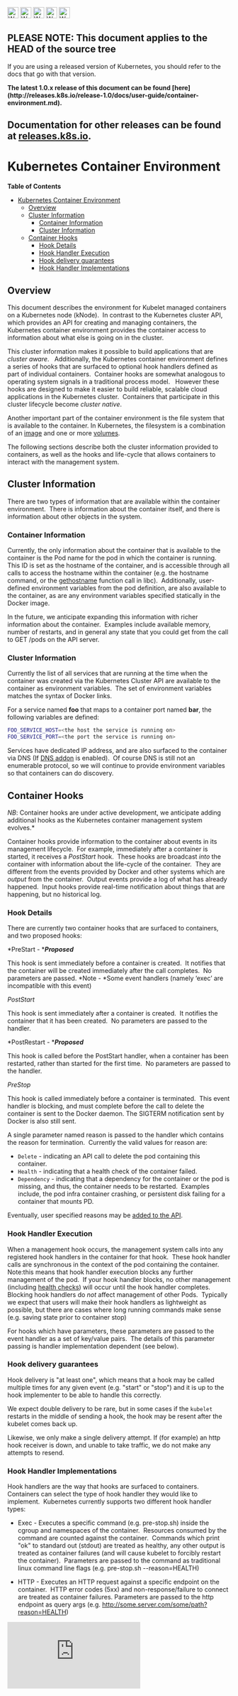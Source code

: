 <!-- BEGIN MUNGE: UNVERSIONED_WARNING -->

<!-- BEGIN STRIP_FOR_RELEASE -->

<img src="http://kubernetes.io/img/warning.png" alt="WARNING"
     width="25" height="25">
<img src="http://kubernetes.io/img/warning.png" alt="WARNING"
     width="25" height="25">
<img src="http://kubernetes.io/img/warning.png" alt="WARNING"
     width="25" height="25">
<img src="http://kubernetes.io/img/warning.png" alt="WARNING"
     width="25" height="25">
<img src="http://kubernetes.io/img/warning.png" alt="WARNING"
     width="25" height="25">

<h2>PLEASE NOTE: This document applies to the HEAD of the source tree</h2>

If you are using a released version of Kubernetes, you should
refer to the docs that go with that version.

<strong>
The latest 1.0.x release of this document can be found
[here](http://releases.k8s.io/release-1.0/docs/user-guide/container-environment.md).

Documentation for other releases can be found at
[releases.k8s.io](http://releases.k8s.io).
</strong>
--

<!-- END STRIP_FOR_RELEASE -->

<!-- END MUNGE: UNVERSIONED_WARNING -->

# Kubernetes Container Environment

**Table of Contents**
<!-- BEGIN MUNGE: GENERATED_TOC -->
- [Kubernetes Container Environment](#kubernetes-container-environment)
  - [Overview](#overview)
  - [Cluster Information](#cluster-information)
    - [Container Information](#container-information)
    - [Cluster Information](#cluster-information)
  - [Container Hooks](#container-hooks)
    - [Hook Details](#hook-details)
    - [Hook Handler Execution](#hook-handler-execution)
    - [Hook delivery guarantees](#hook-delivery-guarantees)
    - [Hook Handler Implementations](#hook-handler-implementations)

<!-- END MUNGE: GENERATED_TOC -->


## Overview
This document describes the environment for Kubelet managed containers on a Kubernetes node (kNode).  In contrast to the Kubernetes cluster API, which provides an API for creating and managing containers, the Kubernetes container environment provides the container access to information about what else is going on in the cluster. 

This cluster information makes it possible to build applications that are *cluster aware*.  
Additionally, the Kubernetes container environment defines a series of hooks that are surfaced to optional hook handlers defined as part of individual containers.  Container hooks are somewhat analogous to operating system signals in a traditional process model.   However these hooks are designed to make it easier to build reliable, scalable cloud applications in the Kubernetes cluster.  Containers that participate in this cluster lifecycle become *cluster native*. 

Another important part of the container environment is the file system that is available to the container.  In Kubernetes, the filesystem is a combination of an [image](images.md) and one or more [volumes](volumes.md).


The following sections describe both the cluster information provided to containers, as well as the hooks and life-cycle that allows containers to interact with the management system.

## Cluster Information
There are two types of information that are available within the container environment.  There is information about the container itself, and there is information about other objects in the system.

### Container Information
Currently, the only information about the container that is available to the container is the Pod name for the pod in which the container is running.  This ID is set as the hostname of the container, and is accessible through all calls to access the hostname within the container (e.g. the hostname command, or the [gethostname][1] function call in libc).  Additionally, user-defined environment variables from the pod definition, are also available to the container, as are any environment variables specified statically in the Docker image.

In the future, we anticipate expanding this information with richer information about the container.  Examples include available memory, number of restarts, and in general any state that you could get from the call to GET /pods on the API server.

### Cluster Information
Currently the list of all services that are running at the time when the container was created via the Kubernetes Cluster API are available to the container as environment variables.  The set of environment variables matches the syntax of Docker links.

For a service named **foo** that maps to a container port named **bar**, the following variables are defined:

```sh
FOO_SERVICE_HOST=<the host the service is running on>
FOO_SERVICE_PORT=<the port the service is running on>
```

Services have dedicated IP address, and are also surfaced to the container via DNS (If [DNS addon](../../cluster/addons/dns/) is enabled).  Of course DNS is still not an enumerable protocol, so we will continue to provide environment variables so that containers can do discovery.

## Container Hooks
*NB*: Container hooks are under active development, we anticipate adding additional hooks as the Kubernetes container management system evolves.*

Container hooks provide information to the container about events in its management lifecycle.  For example, immediately after a container is started, it receives a *PostStart* hook.  These hooks are broadcast *into* the container with information about the life-cycle of the container.  They are different from the events provided by Docker and other systems which are *output* from the container.  Output events provide a log of what has already happened.  Input hooks provide real-time notification about things that are happening, but no historical log.  

### Hook Details
There are currently two container hooks that are surfaced to containers, and two proposed hooks:

*PreStart - ****Proposed***

This hook is sent immediately before a container is created.  It notifies that the container will be created immediately after the call completes.  No parameters are passed. *Note - *Some event handlers (namely ‘exec’ are incompatible with this event)

*PostStart*

This hook is sent immediately after a container is created.  It notifies the container that it has been created.  No parameters are passed to the handler.

*PostRestart - ****Proposed***

This hook is called before the PostStart handler, when a container has been restarted, rather than started for the first time.  No parameters are passed to the handler.

*PreStop*

This hook is called immediately before a container is terminated.  This event handler is blocking, and must complete before the call to delete the container is sent to the Docker daemon.  The SIGTERM notification sent by Docker is also still sent.

A single parameter named reason is passed to the handler which contains the reason for termination.  Currently the valid values for reason are:

* ```Delete``` - indicating an API call to delete the pod containing this container.
* ```Health``` - indicating that a health check of the container failed.
* ```Dependency``` - indicating that a dependency for the container or the pod is missing, and thus, the container needs to be restarted.  Examples include, the pod infra container crashing, or persistent disk failing for a container that mounts PD.

Eventually, user specified reasons may be [added to the API](https://github.com/GoogleCloudPlatform/kubernetes/issues/137).


### Hook Handler Execution
When a management hook occurs, the management system calls into any registered hook handlers in the container for that hook.  These hook handler calls are synchronous in the context of the pod containing the container. Note:this means that hook handler execution blocks any further management of the pod.  If your hook handler blocks, no other management (including [health checks](production-pods.md#liveness-and-readiness-probes-aka-health-checks)) will occur until the hook handler completes.  Blocking hook handlers do *not* affect management of other Pods.  Typically we expect that users will make their hook handlers as lightweight as possible, but there are cases where long running commands make sense (e.g. saving state prior to container stop)

For hooks which have parameters, these parameters are passed to the event handler as a set of key/value pairs.  The details of this parameter passing is handler implementation dependent (see below).

### Hook delivery guarantees
Hook delivery is "at least one", which means that a hook may be called multiple times for any given event (e.g. "start" or "stop") and it is up to the hook implementer to be able to handle this
correctly.

We expect double delivery to be rare, but in some cases if the ```kubelet``` restarts in the middle of sending a hook, the hook may be resent after the kubelet comes back up.

Likewise, we only make a single delivery attempt.  If (for example) an http hook receiver is down, and unable to take traffic, we do not make any attempts to resend.

### Hook Handler Implementations
Hook handlers are the way that hooks are surfaced to containers.  Containers can select the type of hook handler they would like to implement.  Kubernetes currently supports two different hook handler types:

   * Exec - Executes a specific command (e.g. pre-stop.sh) inside the cgroup and namespaces of the container.  Resources consumed by the command are counted against the container.  Commands which print "ok" to standard out (stdout) are treated as healthy, any other output is treated as container failures (and will cause kubelet to forcibly restart the container).  Parameters are passed to the command as traditional linux command line flags (e.g. pre-stop.sh --reason=HEALTH)

   * HTTP - Executes an HTTP request against a specific endpoint on the container.  HTTP error codes (5xx) and non-response/failure to connect are treated as container failures. Parameters are passed to the http endpoint as query args (e.g. http://some.server.com/some/path?reason=HEALTH)

[1]: http://man7.org/linux/man-pages/man2/gethostname.2.html


<!-- BEGIN MUNGE: GENERATED_ANALYTICS -->
[![Analytics](https://kubernetes-site.appspot.com/UA-36037335-10/GitHub/docs/user-guide/container-environment.md?pixel)]()
<!-- END MUNGE: GENERATED_ANALYTICS -->
